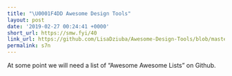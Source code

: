 ```yaml
---
title: "\U0001F4DD Awesome Design Tools"
layout: post
date: '2019-02-27 00:24:41 +0000'
short_url: https://smw.fyi/40
link_url: https://github.com/LisaDziuba/Awesome-Design-Tools/blob/master/README.md
permalink: s7n
---
```

At some point we will need a list of “Awesome Awesome Lists” on Github. 
